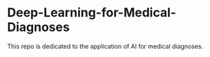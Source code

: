 # Deep-Learning-for-Medical-Diagnoses

This repo is dedicated to the application of AI for medical diagnoses.
